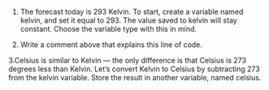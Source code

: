 1. The forecast today is 293 Kelvin. To start, create a variable named kelvin, and set it equal to 293.
The value saved to kelvin will stay constant. Choose the variable type with this in mind.

2. Write a comment above that explains this line of code.

3.Celsius is similar to Kelvin — the only difference is that Celsius is 273 degrees less than Kelvin.
Let’s convert Kelvin to Celsius by subtracting 273 from the kelvin variable. Store the result in another variable, named celsius.
